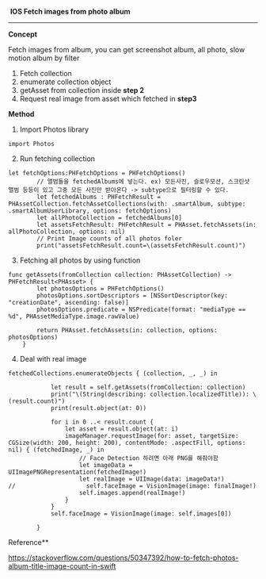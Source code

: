 ​							      **IOS Fetch images from photo album**

------

**Concept**

Fetch images from album, you can get screenshot album, all photo, slow motion album by filter

1. Fetch collection
2. enumerate collection object
3. getAsset from collection inside **step 2**
4. Request real image from asset which fetched in **step3**

**Method**

1. Import Photos library

```
import Photos 
```

2. Run fetching collection

```
let fetchOptions:PHFetchOptions = PHFetchOptions()
        // 앨범들을 fetchedAlbums에 넣는다. ex) 모든사진, 슬로우모션, 스크린샷 앨범 등등이 있고 그중 모든 사진만 받아온다 -> subtype으로 필터링할 수 있다.
        let fetchedAlbums : PHFetchResult = PHAssetCollection.fetchAssetCollections(with: .smartAlbum, subtype: .smartAlbumUserLibrary, options: fetchOptions)
        let allPhotoCollection = fetchedAlbums[0]
        let assetsFetchResult: PHFetchResult = PHAsset.fetchAssets(in: allPhotoCollection, options: nil)
  		// Print Image counts of all photos foler
        print("assetsFetchResult.count=\(assetsFetchResult.count)")
```

3. Fetching all photos by using function

```
func getAssets(fromCollection collection: PHAssetCollection) -> PHFetchResult<PHAsset> {
        let photosOptions = PHFetchOptions()
        photosOptions.sortDescriptors = [NSSortDescriptor(key: "creationDate", ascending: false)]
        photosOptions.predicate = NSPredicate(format: "mediaType == %d", PHAssetMediaType.image.rawValue)
        
        return PHAsset.fetchAssets(in: collection, options: photosOptions)
    }
```

4. Deal with real image

```
fetchedCollections.enumerateObjects { (collection, _, _) in
            
            let result = self.getAssets(fromCollection: collection)
            print("\(String(describing: collection.localizedTitle)): \(result.count)")
            print(result.object(at: 0))
            
            for i in 0 ..< result.count {
                let asset = result.object(at: i)
                imageManager.requestImage(for: asset, targetSize: CGSize(width: 200, height: 200), contentMode: .aspectFill, options: nil) { (fetchedImage, _) in
                    // Face Detection 하려면 아래 PNG를 해줘야함
                    let imageData = UIImagePNGRepresentation(fetchedImage!)
                    let realImage = UIImage(data: imageData!)
//                    self.faceImage = VisionImage(image: finalImage!)
                    self.images.append(realImage!)
                }
            }
            self.faceImage = VisionImage(image: self.images[0])
            
        }
```

Reference**

https://stackoverflow.com/questions/50347392/how-to-fetch-photos-album-title-image-count-in-swift